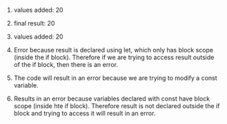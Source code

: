 1. values added: 20
   
2. final result: 20
   
3. values added: 20
   
4. Error because result is declared using let, which only has block scope (inside the if block). Therefore if we are trying to access result outside of the if block, then there is an error.
   
5. The code will result in an error because we are trying to modify a const variable.
   
6. Results in an error because variables declared with const have block scope (inside hte if block). Therefore result is not declared outside the if block and trying to access it will result in an error.